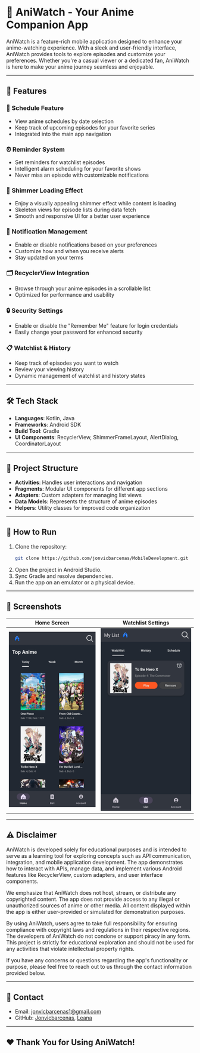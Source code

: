 # 📱 AniWatch - Your Anime Companion App

AniWatch is a feature-rich mobile application designed to enhance your anime-watching experience. With a sleek and user-friendly interface, AniWatch provides tools to explore episodes and customize your preferences. Whether you're a casual viewer or a dedicated fan, AniWatch is here to make your anime journey seamless and enjoyable.

---

## 🌟 Features

### 📅 **Schedule Feature**
- View anime schedules by date selection
- Keep track of upcoming episodes for your favorite series
- Integrated into the main app navigation

### ⏰ **Reminder System**
- Set reminders for watchlist episodes
- Intelligent alarm scheduling for your favorite shows
- Never miss an episode with customizable notifications

### 🔄 **Shimmer Loading Effect**
- Enjoy a visually appealing shimmer effect while content is loading
- Skeleton views for episode lists during data fetch
- Smooth and responsive UI for a better user experience

### 🔔 **Notification Management**
- Enable or disable notifications based on your preferences
- Customize how and when you receive alerts
- Stay updated on your terms

### 🗂 **RecyclerView Integration**
- Browse through your anime episodes in a scrollable list
- Optimized for performance and usability

### 🔒 **Security Settings**
- Enable or disable the "Remember Me" feature for login credentials
- Easily change your password for enhanced security

### 📋 **Watchlist & History**
- Keep track of episodes you want to watch
- Review your viewing history
- Dynamic management of watchlist and history states

---

## 🛠️ **Tech Stack**

- **Languages**: Kotlin, Java
- **Frameworks**: Android SDK
- **Build Tool**: Gradle
- **UI Components**: RecyclerView, ShimmerFrameLayout, AlertDialog, CoordinatorLayout

---

## 📂 **Project Structure**

- **Activities**: Handles user interactions and navigation
- **Fragments**: Modular UI components for different app sections
- **Adapters**: Custom adapters for managing list views
- **Data Models**: Represents the structure of anime episodes
- **Helpers**: Utility classes for improved code organization

---

## 🚀 **How to Run**

1. Clone the repository:
   ```bash
   git clone https://github.com/jonvicbarcenas/MobileDevelopment.git
   ```
2. Open the project in Android Studio.
3. Sync Gradle and resolve dependencies.
4. Run the app on an emulator or a physical device.

---

## 📸 **Screenshots**

| Home Screen | Watchlist Settings                 |
|-------------|------------------------------------|
| ![Home](app/jvb/home.jpg) | ![Security](app/jvb/watchlist.jpg) |

---

## ⚠️ **Disclaimer**

AniWatch is developed solely for educational purposes and is intended to serve as a learning tool for exploring concepts such as API communication, integration, and mobile application development. The app demonstrates how to interact with APIs, manage data, and implement various Android features like RecyclerView, custom adapters, and user interface components.

We emphasize that AniWatch does not host, stream, or distribute any copyrighted content. The app does not provide access to any illegal or unauthorized sources of anime or other media. All content displayed within the app is either user-provided or simulated for demonstration purposes.

By using AniWatch, users agree to take full responsibility for ensuring compliance with copyright laws and regulations in their respective regions. The developers of AniWatch do not condone or support piracy in any form. This project is strictly for educational exploration and should not be used for any activities that violate intellectual property rights.

If you have any concerns or questions regarding the app's functionality or purpose, please feel free to reach out to us through the contact information provided below.

---

## 📧 **Contact**

- Email: jonvicbarcenas1@gmail.com
- GitHub: [Jonvicbarcenas](https://github.com/jonvicbarcenas), [Leana](https://github.com/leanamariflor)

---

## ❤️ Thank You for Using AniWatch!